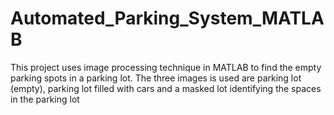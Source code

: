 # Automated_Parking_System_MATLAB
This project uses image processing technique in MATLAB to find the empty parking spots in a parking lot.
The three images is used are parking lot (empty), parking lot filled with cars and 
a masked lot identifying the spaces in the parking lot
